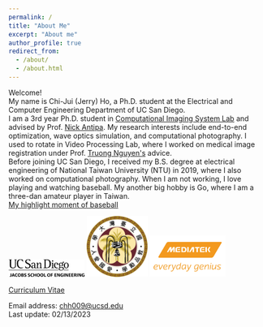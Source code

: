 ```yaml
---
permalink: /
title: "About Me"
excerpt: "About me"
author_profile: true
redirect_from: 
  - /about/
  - /about.html
---
```


Welcome! <br> My name is Chi-Jui (Jerry) Ho, a Ph.D. student at the Electrical and Computer Engineering Department of UC San Diego. <br/>
I am a 3rd year Ph.D. student in [Computational Imaging System Lab](https://sites.google.com/eng.ucsd.edu/ucsd-computational-imaging/) and advised by Prof. [Nick Antipa](http://nickantipa.com). My research interests include end-to-end optimization, wave optics simulation, and computational photography. I used to rotate in Video Processing Lab, where I worked on medical image registration under Prof. [Truong Nguyen's](https://jacobsschool.ucsd.edu/people/profile/truong-q-nguyen) advice.<br/>
Before joining UC San Diego, I received my B.S. degree at electrical engineering of National Taiwan University (NTU) in 2019, where I also worked on computational photography. 
When I am not working, I love playing and watching baseball. My another big hobby is Go, where I am a three-dan amateur player in Taiwan. <br/>
[My highlight moment of baseball](https://www.youtube.com/watch?v=KcCYCNIB8ms&t=3727s) <br/>

<img src='/images/UCSD.png' width='150' >
<img src='/images/NTU.png' width='120' >
<img src='/images/MTK.jpg' width='150' > <br/>

[Curriculum Vitae](http://JerryHoTaiwan.github.io/files/Jerry_CV_0223.pdf) <br/>

Email address: chh009@ucsd.edu <br/>
Last update: 02/13/2023
